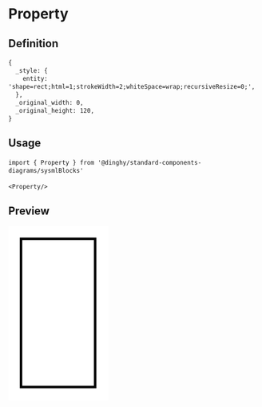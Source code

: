 # Property

## Definition

```
{
  _style: { 
    entity: 'shape=rect;html=1;strokeWidth=2;whiteSpace=wrap;recursiveResize=0;',
  },
  _original_width: 0,
  _original_height: 120,
}
```

## Usage

```
import { Property } from '@dinghy/standard-components-diagrams/sysmlBlocks'

<Property/>
```

## Preview

<img src="./property.png" width="200"/>
